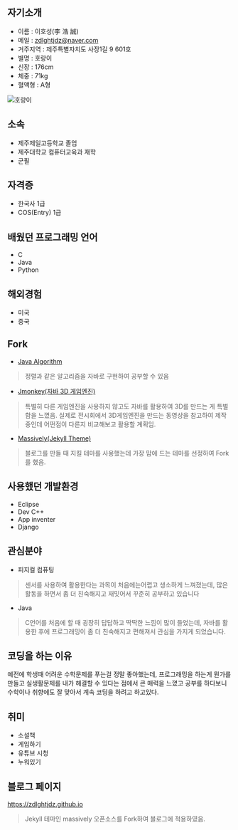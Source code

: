 ## 자기소개

* 이름 : 이호성(李 浩 誠)
* 메일 : [zdlghtjdz@naver.com](www.naver.com)
* 거주지역 : 제주특별자치도 사장1길 9 601호
* 별명 : 호랑이
* 신장 : 176cm
* 체중 : 71kg
* 혈액형 : A형


![호랑이](https://user-images.githubusercontent.com/43461948/46025607-5131c600-c124-11e8-9194-6f57b5ef3c95.png)

## 소속
* 제주제일고등학교 졸업
* 제주대학교 컴퓨터교육과 재학
* 군필

## 자격증
* 한국사 1급
* COS(Entry) 1급

## 배웠던 프로그래밍 언어

* C
* Java
* Python

## 해외경험

* 미국
* 중국

## Fork

* [Java Algorithm](https://github.com/zdlghtjdz/Java)
> 정렬과 같은 알고리즘을 자바로 구현하여 공부할 수 있음
* [Jmonkey(자바 3D 게임엔진)](https://github.com/zdlghtjdz/jmonkeyengine)
> 특별히 다른 게임엔진을 사용하지 않고도 자바를 활용하여 3D를 만드는 게 특별함을 느꼈음. 실제로 전시회에서 3D게임엔진을 만드는 동영상을 참고하여 제작중인데 어떤점이 다른지 비교해보고 활용할 계획임.
* [Massively(Jekyll Theme)](https://github.com/iwiedenm/jekyll-theme-massively-src)
> 블로그를 만들 때 지킬 테마를 사용했는데 가장 맘에 드는 테마를 선정하여 Fork를 했음.

## 사용했던 개발환경

* Eclipse
* Dev C++
* App inventer
* Django

## 관심분야

* 피지컬 컴퓨팅
> 센서를 사용하여 활용한다는 과목이 처음에는어렵고 생소하게 느껴졌는데, 많은 활동을 하면서 좀 더 친숙해지고 재밋어서 꾸준히 공부하고 있습니다
* Java
> C언어를 처음에 할 때 굉장히 답답하고 딱딱한 느낌이 많이 들었는데, 자바를 활용한 후에 프로그래밍이 좀 더 친숙해지고 편해져서 관심을 가지게 되었습니다.

## 코딩을 하는 이유

예전에 학생때 어려운 수학문제를 푸는걸 정말 좋아했는데,
프로그래밍을 하는게 뭔가를 만들고 실생활문제를 내가 해결할 수 있다는 점에서 
큰 매력을 느꼈고 공부를 하다보니 수학이나 취향에도 잘 맞아서 계속 코딩을 하려고 하고있다.

## 취미

* 소설책
* 게임하기
* 유튜브 시청
* 누워있기

## 블로그 페이지

https://zdlghtjdz.github.io
> Jekyll 테마인 massively 오픈소스를 Fork하여 블로그에 적용하였음.
